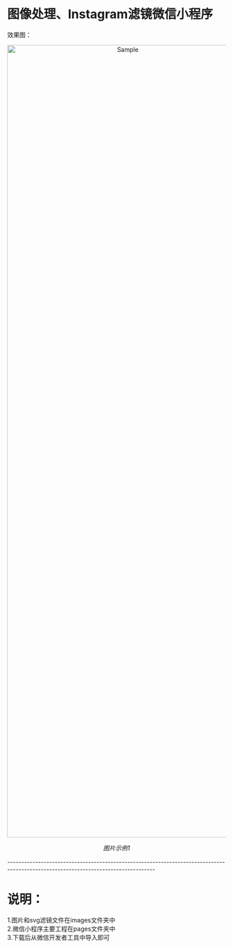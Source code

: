 # 图像处理、Instagram滤镜微信小程序

效果图：
<p align="center">
	<img src="https://github.com/RainFZY/instagram-Filter-Mini-Program/blob/master/images/preview%20image.jpg" alt="Sample"  width="540" height="1827">
	<p align="center">
		<em>图片示例1</em>
	</p>
</p>
-----------------------------------------------------------------------------------------------------------------------------------   

# 说明：  
1.图片和svg滤镜文件在images文件夹中  
2.微信小程序主要工程在pages文件夹中  
3.下载后从微信开发者工具中导入即可  


